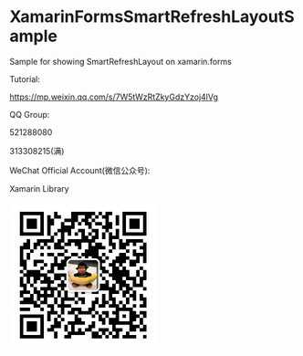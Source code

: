 # XamarinFormsSmartRefreshLayoutSample
Sample for showing SmartRefreshLayout on xamarin.forms

Tutorial:

https://mp.weixin.qq.com/s/7W5tWzRtZkyGdzYzoj4lVg

QQ Group:

521288080

313308215(满)

WeChat Official Account(微信公众号):

Xamarin Library

<img src="https://github.com/jingliancui/XamarinFormsSmartRefreshLayoutSample/blob/master/Images/wechatqrcode.jpg?raw=true"/>

